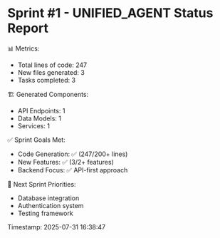 
Sprint #1 - UNIFIED_AGENT Status Report
==================================================
📊 Metrics:
   - Total lines of code: 247
   - New files generated: 3
   - Tasks completed: 3
   
🏗️ Generated Components:
   - API Endpoints: 1
   - Data Models: 1
   - Services: 1

✅ Sprint Goals Met:
   - Code Generation: ✅ (247/200+ lines)
   - New Features: ✅ (3/2+ features)
   - Backend Focus: ✅ API-first approach
   
🎯 Next Sprint Priorities:
   - Database integration
   - Authentication system
   - Testing framework
   
Timestamp: 2025-07-31 16:38:47
